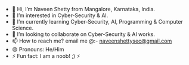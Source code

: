 - 👋 Hi, I’m Naveen Shetty from Mangalore, Karnataka, India.
- 👀 I’m interested in Cyber-Security & AI.
- 🌱 I’m currently learning Cyber-Security, AI, Programming & Computer Science.
- 💞️ I’m looking to collaborate on Cyber-Security & AI works.
- 📫 How to reach me? email me @:- naveenshettysec@gmail.com
- 😄 Pronouns: He/Him
- ⚡ Fun fact: I am a noob! ;) ⚡

<!---
noobnavee/noobnavee is a ✨ special ✨ repository because its `README.md` (this file) appears on your GitHub profile.
You can click the Preview link to take a look at your changes.
--->
